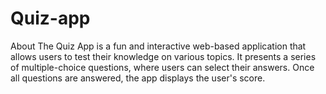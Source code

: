 # Quiz-app
About The Quiz App is a fun and interactive web-based application that allows users to test their knowledge on various topics. It presents a series of multiple-choice questions, where users can select their answers. Once all questions are answered, the app displays the user's score.

